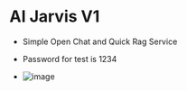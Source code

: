 # AI Jarvis V1

- Simple Open Chat and Quick Rag Service
- Password for test is 1234

- ![image](https://github.com/user-attachments/assets/58f75890-4522-4365-9661-3ba72d19f902)

